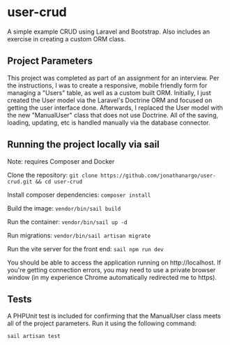 # user-crud
A simple example CRUD using Laravel and Bootstrap. Also includes an exercise in creating a custom ORM class.

## Project Parameters
This project was completed as part of an assignment for an interview. Per the instructions, I was to create a responsive, mobile friendly form for managing a "Users" table, as well as a custom built ORM. Initially, I just created the User model via the Laravel's Doctrine ORM and focused on getting the user interface done. Afterwards, I replaced the User model with the new "ManualUser" class that does not use Doctrine. All of the saving, loading, updating, etc is handled manually via the database connector.

## Running the project locally via sail
Note: requires Composer and Docker

Clone the repository: 
`git clone https://github.com/jonathanargo/user-crud.git && cd user-crud`

Install composer dependencies: 
`composer install`

Build the image: 
`vendor/bin/sail build`

Run the container: 
`vendor/bin/sail up -d`

Run migrations: 
`vendor/bin/sail artisan migrate`

Run the vite server for the front end: 
`sail npm run dev`

You should be able to access the application running on http://localhost. If you're getting connection errors, you may need to use a private browser window (in my experience Chrome automatically redirected me to https).

## Tests
A PHPUnit test is included for confirming that the ManualUser class meets all of the project parameters. Run it using the following command:

`sail artisan test`
